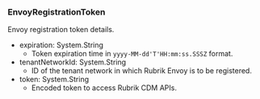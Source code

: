 ### EnvoyRegistrationToken
Envoy registration token details.

- expiration: System.String
  - Token expiration time in `yyyy-MM-dd'T'HH:mm:ss.SSSZ` format.
- tenantNetworkId: System.String
  - ID of the tenant network in which Rubrik Envoy is to be registered.
- token: System.String
  - Encoded token to access Rubrik CDM APIs.
